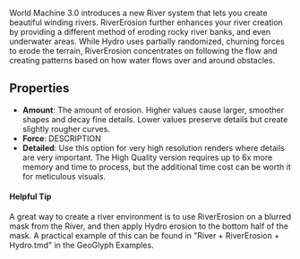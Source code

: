 World Machine 3.0 introduces a new River system that lets you create beautiful winding rivers. RiverErosion further enhances your river creation by providing a different
method of eroding rocky river banks, and even underwater areas. While Hydro uses partially randomized, churning forces to erode the terrain, RiverErosion concentrates
on following the flow and creating patterns based on how water flows over and around obstacles.

## Properties

- **Amount**: The amount of erosion. Higher values cause larger, smoother shapes and decay fine details. Lower values preserve details but create slightly rougher curves.
- **Force**: DESCRIPTION
- **Detailed**: Use this option for very high resolution renders where details are very important. The High Quality version requires up to 6x more memory and time to process, but the additional time cost can be worth it for meticulous visuals.

#### Helpful Tip
A great way to create a river environment is to use RiverErosion on a blurred mask from the River, and then apply Hydro erosion to the bottom half of the mask. A practical example of this can be found in "River + RiverErosion + Hydro.tmd" in the GeoGlyph Examples.
